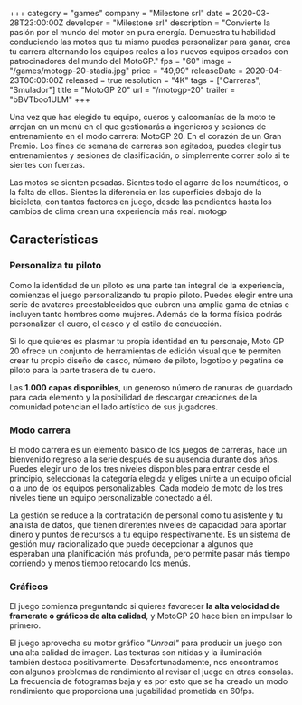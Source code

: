 +++
category = "games"
company = "Milestone srl"
date = 2020-03-28T23:00:00Z
developer = "Milestone srl"
description = "Convierte la pasión por el mundo del motor en pura energía. Demuestra tu habilidad conduciendo las motos que tu mismo puedes personalizar para ganar, crea tu carrera alternando los equipos reales a los nuevos equipos creados con patrocinadores del mundo del MotoGP."
fps = "60"
image = "/games/motogp-20-stadia.jpg"
price = "49,99"
releaseDate = 2020-04-23T00:00:00Z
released = true
resolution = "4K"
tags = ["Carreras", "Smulador"]
title = "MotoGP 20"
url = "/motogp-20"
trailer = "bBVTboo1ULM"
+++

Una vez que has elegido tu equipo, cueros y calcomanías de la moto te arrojan en un menú en el que gestionarás a ingenieros y sesiones de entrenamiento en el modo carrera: MotoGP 20. En el corazón de un Gran Premio. Los fines de semana de carreras son agitados, puedes elegir tus entrenamientos y sesiones de clasificación, o simplemente correr solo si te sientes con fuerzas.

Las motos se sienten pesadas. Sientes todo el agarre de los neumáticos, o la falta de ellos. Sientes la diferencia en las superficies debajo de la bicicleta, con tantos factores en juego, desde las pendientes hasta los cambios de clima crean una experiencia más real.
motogp

## Características

### Personaliza tu piloto

Como la identidad de un piloto es una parte tan integral de la experiencia, comienzas el juego personalizando tu propio piloto. Puedes elegir entre una serie de avatares preestablecidos que cubren una amplia gama de etnias e incluyen tanto hombres como mujeres. Además de la forma física podrás personalizar el cuero, el casco y el estilo de conducción.

Si lo que quieres es plasmar tu propia identidad en tu personaje, Moto GP 20 ofrece un conjunto de herramientas de edición visual que te permiten crear tu propio diseño de casco, número de piloto, logotipo y pegatina de piloto para la parte trasera de tu cuero.

Las **1.000 capas disponibles**, un generoso número de ranuras de guardado para cada elemento y la posibilidad de descargar creaciones de la comunidad potencian el lado artístico de sus jugadores.

### Modo carrera

El modo carrera es un elemento básico de los juegos de carreras, hace un bienvenido regreso a la serie después de su ausencia durante dos años.
Puedes elegir uno de los tres niveles disponibles para entrar desde el principio, seleccionas la categoría elegida y eliges unirte a un equipo oficial o a uno de los equipos personalizables. Cada modelo de moto de los tres niveles tiene un equipo personalizable conectado a él.

La gestión se reduce a la contratación de personal como tu asistente y tu analista de datos, que tienen diferentes niveles de capacidad para aportar dinero y puntos de recursos a tu equipo respectivamente. Es un sistema de gestión muy racionalizado que puede decepcionar a algunos que esperaban una planificación más profunda, pero permite pasar más tiempo corriendo y menos tiempo retocando los menús.

### Gráficos

El juego comienza preguntando si quieres favorecer **la alta velocidad de framerate o gráficos de alta calidad**, y MotoGP 20 hace bien en impulsar lo primero.  

El juego aprovecha su motor gráfico *"Unreal"* para producir un juego con una alta calidad de imagen. Las texturas son nítidas y la iluminación también destaca positivamente. Desafortunadamente, nos encontramos con algunos problemas de rendimiento al revisar el juego en otras consolas. La frecuencia de fotogramas baja y es por esto que se ha creado un modo rendimiento que proporciona una jugabilidad prometida en 60fps.
